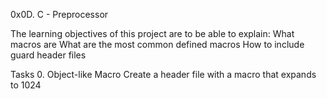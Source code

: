0x0D. C - Preprocessor

The learning objectives of this project are to be able to explain:
What macros are
What are the most common defined macros
How to include guard header files

Tasks
0. Object-like Macro
Create a header file with a macro that expands to 1024

